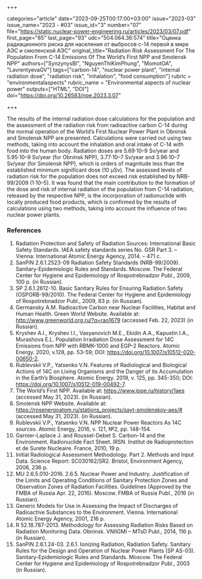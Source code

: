 +++

categories="article"
date="2023-09-25T00:17:00+03:00"
issue="2023-03"
issue_name="2023 - #03"
issue_id="3"
number="07"
file="https://static.nuclear-power-engineering.ru/articles/2023/03/07.pdf"
first_page="85"
last_page="93"
udc="504.064.36:574"
title="Оценка радиационного риска для населения от выбросов с-14 первой в мире АЭС и смоленской АЭС"
original_title="Radiation Risk Assessment For The Population From C-14 Emissions Of The World’s First NPP and Smolensk NPP"
authors=["SynzynysBI", "NguyenThiKimPhung", "MomotOA", "LavrentyevaGV"]
tags=["carbon-14", "nuclear power plant", "internal radiation dose", "radiation risk", "inhalation", "food consumption"]
rubric = "environmentalaspects"
rubric_name = "Environmental aspects of nuclear power"
outputs=["HTML", "DOI"]
doi="https://doi.org/10.26583/npe.2023.3.07"

+++

The results of the internal radiation dose calculations for the population and the assessment of the radiation risk from radioactive carbon C-14 during the normal operation of the World’s First Nuclear Power Plant in Obninsk and Smolensk NPP are presented. Calculations were carried out using two methods, taking into account the inhalation and oral intake of C-14 with food into the human body. Radiation doses are 5.69·10–9 Sv/year and 5.95·10–9 Sv/year (for Obninsk NPP), 3.77·10–7 Sv/year and 3.96·10–7 Sv/year (for Smolensk NPP), which is orders of magnitude less than the established minimum significant dose (10 μSv). The assessed levels of radiation risk for the population does not exceed risk established by NRB-99/2009 (1·10–5). It was found that the main contribution to the formation of the dose and risk of internal radiation of the population from C-14 radiation, released by the respective NPP, is the incorporation of radionuclide with locally produced food products, which is confirmed by the results of calculations using two methods, taking into account the influence of two nuclear power plants.

### References


1. Radiation Protection and Safety of Radiation Sources: International Basic Safety Standards. IAEA safety standards series No. GSR Part 3. – Vienna: International Atomic Energy Agency, 2014. – 471 c.
2. SanPiN 2.6.1.2523-09 Radiation Safety Standards (NRB-99/2009). Sanitary-Epidemiologic Rules and Standards. Moscow. The Federal Center for Hygiene and Epidemiology of Rospotrebnadzor Publ., 2009, 100 p. (in Russian).
3. SP 2.6.1.2612-10. Basic Sanitary Rules for Ensuring Radiation Safety (OSPORB-99/2010). The Federal Center for Hygiene and Epidemiology of Rospotrebnadzor Publ., 2009, 83 p. (in Russian).
4. Germansky A.M. Radioactive Carbon near Nuclear Facilities, Habitat and Human Health. Green World Website. Available at: http://www.greenworld.org.ru/?q=rao1679 (accessed Feb. 22, 2023) (in Russian).
5. Kryshev A.I., Kryshev I.I., Vasyanovich M.E., Ekidin A.A., Kapustin I.A., Murashova E.L. Population Irradiation Dose Assessment for 14C Emissions from NPP with RBMK-1000 and EGP-2 Reactors. Atomic Energy. 2020, v.128, pp. 53-59;  DOI: https://doi.org/10.1007/s10512-020-00650-2.
6. Rublevskii V.P., Yatsenko V.N. Features of Radiological and Biological Actions of 14C on Living Organisms and the Danger of its Accumulation in the Earth’s Biosphere. Atomic Energy. 2019, v. 125, pp. 345-350; DOI: https://doi.org/10.1007/s10512-019-00492-7.
7. The World’s First NPP. Available at: https://www.ippe.ru/history/1aes (accessed May 31, 2023). (in Russian).
8. Smolensk NPP Website. Available at: https://rosenergoatom.ru/stations_projects/sayt-smolenskoy-aes/# (accessed May 31, 2023). (in Russian).
9. Rublevskii V.P., Yatsenko V.N. NPP Nuclear Power Reactors As 14C sources. Atomic Energy, 2016, v. 121, №2, pp. 148-154.
10. Garnier-Laplace J. and Roussel-Debet S. Carbon-14 and the Environment. Radionuclide Fact Sheet. IRSN. Institut de Radioprotection et de Surete Nucleaire. France, 2010, 19 p.
11. Initial Radiological Assessment Methodology. Part 2. Methods and Input Data. Science Report: SC030162/SR2. Bristol, Environment Agency, 2006, 236 p.
12. MU 2.6.5.010-2016. 2.6.5. Nuclear Power and Industry. Justification of the Limits and Operating Conditions of Sanitary Protection Zones and Observation Zones of Radiation Facilities. Guidelines (Approved by the FMBA of Russia Apr. 22, 2016). Moscow. FMBA of Russia Publ., 2016 (in Russian).
13. Generic Models for Use in Assessing the Impact of Discharges of Radioactive Substances to the Environment. Vienna. International Atomic Energy Agency, 2001, 216 p.
14. R 52.18.787-2013. Methodology for Assessing Radiation Risks Based on Radiation Monitoring Data. Obninsk. VNIIGMI – MTsD Publ., 2014, 116 p. (in Russian).
15. SanPiN 2.6.1.24-03. 2.6.1. Ionizing Radiation, Radiation Safety. Sanitary Rules for the Design and Operation of Nuclear Power Plants (SP AS-03). Sanitary-Epidemiologic Rules and Standards. Moscow. The Federal Center for Hygiene and Epidemiology of Rospotrebnadzor Publ., 2003 (in Russian).